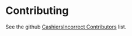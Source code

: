 # Contributing

See the github [CashiersIncorrect Contributors][contributors] list.

[contributors]: https://github.com/massivelivefun/CashiersIncorrect/graphs/contributors
